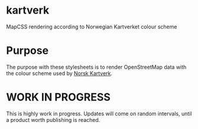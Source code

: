 # kartverk
MapCSS rendering according to Norwegian Kartverket colour scheme

# Purpose

The purpose with these stylesheets is to render OpenStreetMap data with the colour scheme used by 
[Norsk Kartverk](http://www.norgeskart.no/?_ga=2.198389679.1867651173.1520786936-1040539304.1520684582#!?project=seeiendom&layers=1002,1015&zoom=13&lat=7002974.21&lon=134666.58).

# WORK IN PROGRESS

This is highly work in progress. Updates will come on random intervals, until a product worth publishing is reached.

